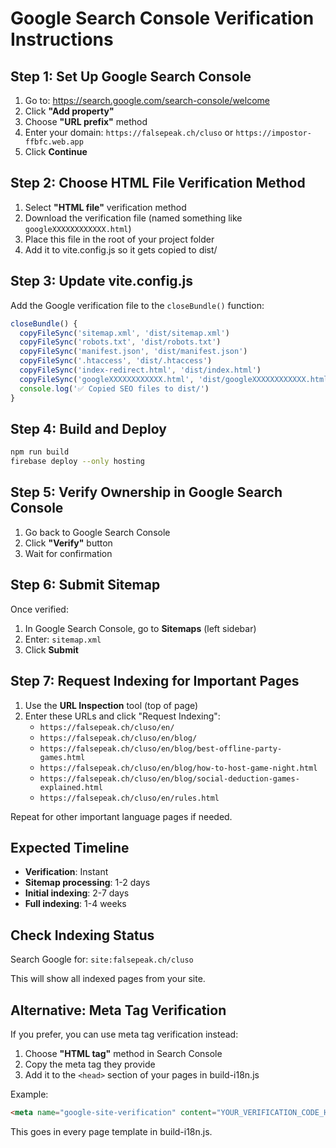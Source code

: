 # Google Search Console Verification Instructions

## Step 1: Set Up Google Search Console

1. Go to: https://search.google.com/search-console/welcome
2. Click **"Add property"**
3. Choose **"URL prefix"** method
4. Enter your domain: `https://falsepeak.ch/cluso` or `https://impostor-ffbfc.web.app`
5. Click **Continue**

## Step 2: Choose HTML File Verification Method

1. Select **"HTML file"** verification method
2. Download the verification file (named something like `googleXXXXXXXXXXXX.html`)
3. Place this file in the root of your project folder
4. Add it to vite.config.js so it gets copied to dist/

## Step 3: Update vite.config.js

Add the Google verification file to the `closeBundle()` function:

```javascript
closeBundle() {
  copyFileSync('sitemap.xml', 'dist/sitemap.xml')
  copyFileSync('robots.txt', 'dist/robots.txt')
  copyFileSync('manifest.json', 'dist/manifest.json')
  copyFileSync('.htaccess', 'dist/.htaccess')
  copyFileSync('index-redirect.html', 'dist/index.html')
  copyFileSync('googleXXXXXXXXXXXX.html', 'dist/googleXXXXXXXXXXXX.html') // Add this line
  console.log('✅ Copied SEO files to dist/')
}
```

## Step 4: Build and Deploy

```bash
npm run build
firebase deploy --only hosting
```

## Step 5: Verify Ownership in Google Search Console

1. Go back to Google Search Console
2. Click **"Verify"** button
3. Wait for confirmation

## Step 6: Submit Sitemap

Once verified:

1. In Google Search Console, go to **Sitemaps** (left sidebar)
2. Enter: `sitemap.xml`
3. Click **Submit**

## Step 7: Request Indexing for Important Pages

1. Use the **URL Inspection** tool (top of page)
2. Enter these URLs and click "Request Indexing":
   - `https://falsepeak.ch/cluso/en/`
   - `https://falsepeak.ch/cluso/en/blog/`
   - `https://falsepeak.ch/cluso/en/blog/best-offline-party-games.html`
   - `https://falsepeak.ch/cluso/en/blog/how-to-host-game-night.html`
   - `https://falsepeak.ch/cluso/en/blog/social-deduction-games-explained.html`
   - `https://falsepeak.ch/cluso/en/rules.html`

Repeat for other important language pages if needed.

## Expected Timeline

- **Verification**: Instant
- **Sitemap processing**: 1-2 days
- **Initial indexing**: 2-7 days
- **Full indexing**: 1-4 weeks

## Check Indexing Status

Search Google for: `site:falsepeak.ch/cluso`

This will show all indexed pages from your site.

## Alternative: Meta Tag Verification

If you prefer, you can use meta tag verification instead:

1. Choose **"HTML tag"** method in Search Console
2. Copy the meta tag they provide
3. Add it to the `<head>` section of your pages in build-i18n.js

Example:
```html
<meta name="google-site-verification" content="YOUR_VERIFICATION_CODE_HERE" />
```

This goes in every page template in build-i18n.js.
